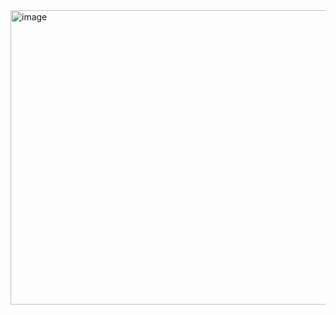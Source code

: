 
<img width="1892" height="471" alt="image" src="https://github.com/user-attachments/assets/64cb746a-dd20-44e8-af1e-525c7ce720e6" />
